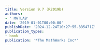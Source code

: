 ```yaml
---
title: Version 9.7 (R2019b)
authors:
- ' MATLAB'
date: '2019-01-01T00:00:00'
publishDate: '2024-12-24T10:27:55.335471Z'
publication_types:
- book
publication: '*The MathWorks Inc*'
---
```

